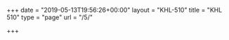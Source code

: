 +++
date = "2019-05-13T19:56:26+00:00"
layout = "KHL-510"
title = "KHL 510"
type = "page"
url = "/5/"

+++

<!-- url = "/khl-510-soft-seated/" -->